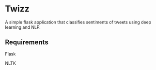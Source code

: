 # Twizz
A simple flask application that classifies sentiments of tweets using deep learning and NLP.

## Requirements
Flask

NLTK

